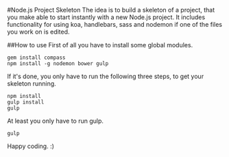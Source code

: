 #Node.js Project Skeleton
The idea is to build a skeleton of a project, that you make able to start instantly with a new Node.js project.
It includes functionality for using koa, handlebars, sass and nodemon if one of the files you work on is edited.

##How to use
First of all you have to install some global modules.

```
gem install compass
npm install -g nodemon bower gulp

```
If it's done, you only have to run the following three steps, to get your skeleton running.

```
npm install
gulp install
gulp

```
At least you only have to run gulp.

```
gulp

```

Happy coding. :)